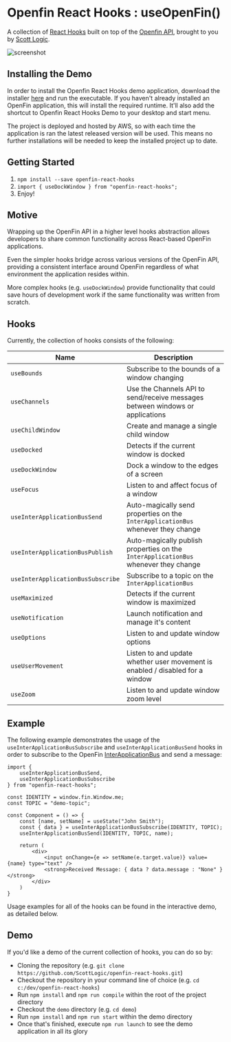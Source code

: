 # Openfin React Hooks : useOpenFin()

A collection of [React Hooks](https://reactjs.org/docs/hooks-intro.html) built on top of the [Openfin API](https://developers.openfin.co/docs/javascript-api), brought to you by [Scott Logic](https://www.scottlogic.com/).

![screenshot](https://user-images.githubusercontent.com/2376919/61056255-e3246a00-a3ea-11e9-9807-9b4824ee032c.PNG)

## Installing the Demo

In order to install the Openfin React Hooks demo application, download the installer [here](https://install.openfin.co/download/?os=win&config=https%3A%2F%2Fstockflux.scottlogic.com%2Fartifacts%2Fopenfin-react-hooks%2Fapp.json&fileName=Openfin-react-hooks&unzipped=true) and run the executable. If you haven't already installed an OpenFin application, this will install the required runtime. It'll also add the shortcut to Openfin React Hooks Demo to your desktop and start menu.

The project is deployed and hosted by AWS, so with each time the application is ran the latest released version will be used. This means no further installations will be needed to keep the installed project up to date.

## Getting Started

1. `npm install --save openfin-react-hooks`
2. `import { useDockWindow } from "openfin-react-hooks";`
3. Enjoy!

## Motive

Wrapping up the OpenFin API in a higher level hooks abstraction allows developers to share common functionality across React-based OpenFin applications.

Even the simpler hooks bridge across various versions of the OpenFin API, providing a consistent interface around OpenFin regardless of what environment the application resides within.

More complex hooks (e.g. `useDockWindow`) provide functionality that could save hours of development work if the same functionality was written from scratch.

## Hooks

Currently, the collection of hooks consists of the following:

| Name                              | Description                                                                         |
| --------------------------------- | ----------------------------------------------------------------------------------- |
| `useBounds`                       | Subscribe to the bounds of a window changing                                        |
| `useChannels`                     | Use the Channels API to send/receive messages between windows or applications       |
| `useChildWindow`                  | Create and manage a single child window                                             |
| `useDocked`                       | Detects if the current window is docked                                             |
| `useDockWindow`                   | Dock a window to the edges of a screen                                              |
| `useFocus`                        | Listen to and affect focus of a window                                              |
| `useInterApplicationBusSend`      | Auto-magically send properties on the `InterApplicationBus` whenever they change    |
| `useInterApplicationBusPublish`   | Auto-magically publish properties on the `InterApplicationBus` whenever they change |
| `useInterApplicationBusSubscribe` | Subscribe to a topic on the `InterApplicationBus`                                   |
| `useMaximized`                    | Detects if the current window is maximized                                          |
| `useNotification`                 | Launch notification and manage it's content                                         |
| `useOptions`                      | Listen to and update window options                                                 |
| `useUserMovement`                 | Listen to and update whether user movement is enabled / disabled for a window       |
| `useZoom`                         | Listen to and update window zoom level                                              |

## Example

The following example demonstrates the usage of the `useInterApplicationBusSubscribe` and `useInterApplicationBusSend` hooks in order to subscribe to the OpenFin [InterApplicationBus](https://cdn.openfin.co/jsdocs/stable/fin.desktop.module_InterApplicationBus.html) and send a message:

```tsx
import {
    useInterApplicationBusSend,
    useInterApplicationBusSubscribe
} from "openfin-react-hooks";

const IDENTITY = window.fin.Window.me;
const TOPIC = "demo-topic";

const Component = () => {
    const [name, setName] = useState("John Smith");
    const { data } = useInterApplicationBusSubscribe(IDENTITY, TOPIC);
    useInterApplicationBusSend(IDENTITY, TOPIC, name);

    return (
        <div>
            <input onChange={e => setName(e.target.value)} value={name} type="text" />
            <strong>Received Message: { data ? data.message : "None" }</strong>
        </div>
    )
}
```

Usage examples for all of the hooks can be found in the interactive demo, as detailed below.

## Demo

If you'd like a demo of the current collection of hooks, you can do so by:

- Cloning the repository (e.g. `git clone https://github.com/ScottLogic/openfin-react-hooks.git`)
- Checkout the repository in your command line of choice (e.g. `cd c:/dev/openfin-react-hooks`)
- Run `npm install` and `npm run compile` within the root of the project directory
- Checkout the `demo` directory (e.g. `cd demo`)
- Run `npm install` and `npm run start` within the demo directory
- Once that's finished, execute `npm run launch` to see the demo application in all its glory
